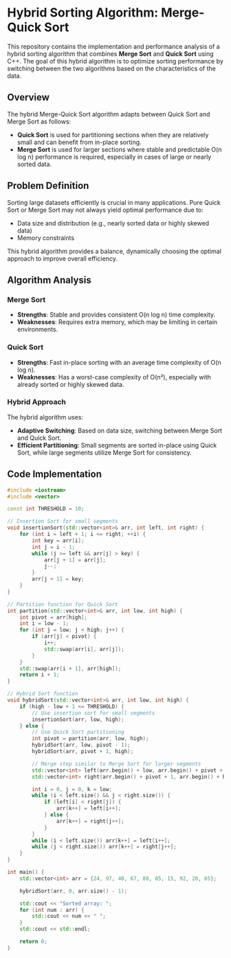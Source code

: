 # Hybrid Sorting Algorithm: Merge-Quick Sort

This repository contains the implementation and performance analysis of a hybrid sorting algorithm that combines **Merge Sort** and **Quick Sort** using C++. The goal of this hybrid algorithm is to optimize sorting performance by switching between the two algorithms based on the characteristics of the data.

## Overview

The hybrid Merge-Quick Sort algorithm adapts between Quick Sort and Merge Sort as follows:
- **Quick Sort** is used for partitioning sections when they are relatively small and can benefit from in-place sorting.
- **Merge Sort** is used for larger sections where stable and predictable O(n log n) performance is required, especially in cases of large or nearly sorted data.

## Problem Definition

Sorting large datasets efficiently is crucial in many applications. Pure Quick Sort or Merge Sort may not always yield optimal performance due to:
- Data size and distribution (e.g., nearly sorted data or highly skewed data)
- Memory constraints

This hybrid algorithm provides a balance, dynamically choosing the optimal approach to improve overall efficiency.

## Algorithm Analysis

### Merge Sort
- **Strengths**: Stable and provides consistent O(n log n) time complexity.
- **Weaknesses**: Requires extra memory, which may be limiting in certain environments.

### Quick Sort
- **Strengths**: Fast in-place sorting with an average time complexity of O(n log n).
- **Weaknesses**: Has a worst-case complexity of O(n²), especially with already sorted or highly skewed data.

### Hybrid Approach

The hybrid algorithm uses:
- **Adaptive Switching**: Based on data size, switching between Merge Sort and Quick Sort.
- **Efficient Partitioning**: Small segments are sorted in-place using Quick Sort, while large segments utilize Merge Sort for consistency.

## Code Implementation

```cpp
#include <iostream>
#include <vector>

const int THRESHOLD = 10;

// Insertion Sort for small segments
void insertionSort(std::vector<int>& arr, int left, int right) {
    for (int i = left + 1; i <= right; ++i) {
        int key = arr[i];
        int j = i - 1;
        while (j >= left && arr[j] > key) {
            arr[j + 1] = arr[j];
            j--;
        }
        arr[j + 1] = key;
    }
}

// Partition function for Quick Sort
int partition(std::vector<int>& arr, int low, int high) {
    int pivot = arr[high];
    int i = low - 1;
    for (int j = low; j < high; j++) {
        if (arr[j] < pivot) {
            i++;
            std::swap(arr[i], arr[j]);
        }
    }
    std::swap(arr[i + 1], arr[high]);
    return i + 1;
}

// Hybrid Sort function
void hybridSort(std::vector<int>& arr, int low, int high) {
    if (high - low + 1 <= THRESHOLD) {
        // Use insertion sort for small segments
        insertionSort(arr, low, high);
    } else {
        // Use Quick Sort partitioning
        int pivot = partition(arr, low, high);
        hybridSort(arr, low, pivot - 1);
        hybridSort(arr, pivot + 1, high);

        // Merge step similar to Merge Sort for larger segments
        std::vector<int> left(arr.begin() + low, arr.begin() + pivot + 1);
        std::vector<int> right(arr.begin() + pivot + 1, arr.begin() + high + 1);

        int i = 0, j = 0, k = low;
        while (i < left.size() && j < right.size()) {
            if (left[i] < right[j]) {
                arr[k++] = left[i++];
            } else {
                arr[k++] = right[j++];
            }
        }
        while (i < left.size()) arr[k++] = left[i++];
        while (j < right.size()) arr[k++] = right[j++];
    }
}

int main() {
    std::vector<int> arr = {24, 97, 40, 67, 88, 85, 15, 92, 20, 65};

    hybridSort(arr, 0, arr.size() - 1);

    std::cout << "Sorted array: ";
    for (int num : arr) {
        std::cout << num << " ";
    }
    std::cout << std::endl;

    return 0;
}
